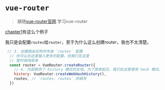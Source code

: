 # `vue-router`
> 跟随[vue-router官网](https://router.vuejs.org/zh/guide) 学习vue-router


[chapter1](./chapter1)有这么个例子

我只是会配置`routes`给`router`，至于为什么这么创建router，我也不太清楚。
```js
 // 3. 创建路由实例并传递 `routes` 配置
  // 你可以在这里输入更多的配置，但我们在这里
  // 暂时保持简单
  const router = VueRouter.createRouter({
    // 4. 内部提供了 history 模式的实现。为了简单起见，我们在这里使用 hash 模式。
    history: VueRouter.createWebHashHistory(),
    routes, // `routes: routes` 的缩写
  })
```